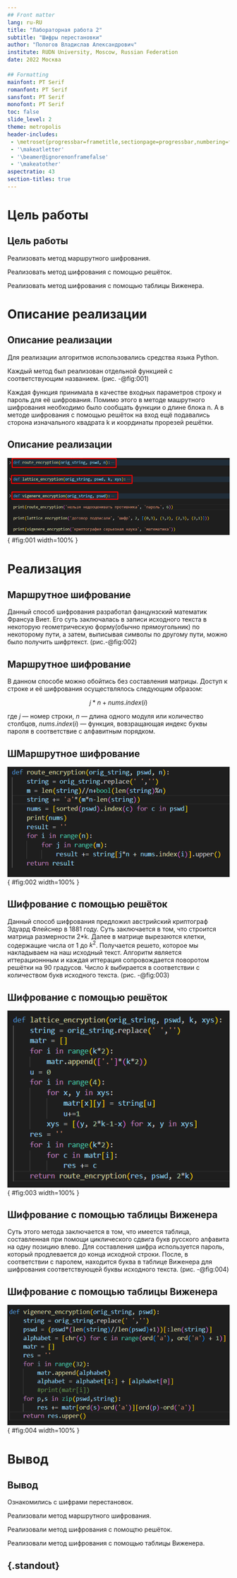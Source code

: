 ```yaml
---
## Front matter
lang: ru-RU
title: "Лабораторная работа 2"
subtitle: "Шифры перестановки" 
author: "Пологов Владислав Александрович"
institute: RUDN University, Moscow, Russian Federation
date: 2022 Москва

## Formatting
mainfont: PT Serif
romanfont: PT Serif
sansfont: PT Serif
monofont: PT Serif
toc: false
slide_level: 2
theme: metropolis
header-includes: 
 - \metroset{progressbar=frametitle,sectionpage=progressbar,numbering=fraction}
 - '\makeatletter'
 - '\beamer@ignorenonframefalse'
 - '\makeatother'
aspectratio: 43
section-titles: true
---
```


# Цель работы 

## Цель работы


Реализовать метод маршрутного шифрования.

Реализовать метод шифрования с помощью решёток.

Реализовать метод шифрования с помощью таблицы Виженера.

# Описание реализации

## Описание реализации

Для реализации алгоритмов использовались средства языка Python. 

Каждый метод был реализован отдельной функцией с соответствующим названием. (рис. -@fig:001)

Каждая функция принимала в качестве входных параметров строку и пароль для её шифрования. Помимо этого в методе машрутного шифрования необходимо было сообщать функции о длине блока n. А в методе шифрования с помощью решёток на вход ещё подавались сторона изначального квадрата k и координаты прорезей решётки.

## Описание реализации

![Функции методов шифрования](image/image1.png){ #fig:001 width=100% }

# Реализация 

## Маршрутное шифрование

Данный способ шифрования разработал фанцунзский математик Франсуа Виет. Его суть заключалась в записи исходного текста в некоторую геометрическую форму(обычно прямоугольник) по некоторому пути, а затем, выписывая символы по другому пути, можно было получить шифртекст. (рис.-@fig:002)

## Маршрутное шифрование

В данном способе можно обойтись без составления матрицы. Доступ к строке и её шифрования осуществлялось следующим образом:

$$j*n + nums.index(i)$$

где $j$ — номер строки, $n$ — длина одного модуля или количество столбцов, $nums.index(i)$ — функция, вовзращающая индекс буквы пароля в соответствие с алфавитным порядком.

## ШМаршрутное шифрование

![Код маршрутного шифрования](image/image2.png){ #fig:002 width=100% }

## Шифрование с помощью решёток

Данный способ шифрования предложил австрийский криптограф Эдуард Флейснер в 1881 году. Суть заключается в том, что строится матрица размерности 2*k. Далее в матрице вырезаются клетки, содержащие числа от 1 до $k^2$. Получается решето, которое мы накладываем на наш исходный текст. Алгоритм является иттерационнным и каждая иттерация сопровождается поворотом решётки на 90 градусов. Число $k$ выбирается в соответствии с количеством букв исходного текста. (рис. -@fig:003)

## Шифрование с помощью решёток

![Код шифрования с помощью решёток](image/image3.png){ #fig:003 width=100% }

## Шифрование с помощью таблицы Виженера

Суть этого метода заключается в том, что имеется таблица, составленная при помощи циклического сдвига букв русского алфавита на одну позицию влево. Для составления шифра используется пароль, который продлевается до конца исходной строки. После, в соответствии с паролем, находится буква в таблице Виженера для шифрования соответствующей буквы исходного текста. (рис. -@fig:004)

## Шифрование с помощью таблицы Виженера

![Код шифрования с помощью таблицы Виженера](image/image4.png){ #fig:004 width=100% }

# Вывод 

## Вывод 

Ознакомились с шифрами перестановок.

Реализовали метод маршрутного шифрования.

Реализовали метод шифрования с помощтю решёток.

Реализовали метод шифрования с помощью таблицы Виженера.

## {.standout}